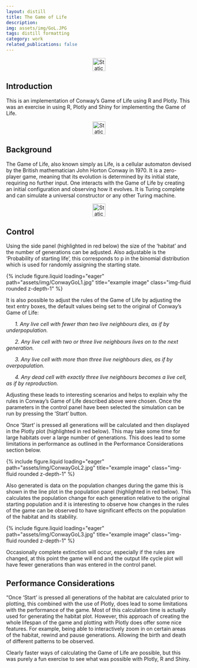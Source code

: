 ```yaml
---
layout: distill
title: The Game of Life
description: 
img: assets/img/GoL.JPG
tags: distill formatting
category: work
related_publications: false
---
```


<div align="center">
  <a href="https://xcstat99.shinyapps.io/Game_of_Life/">
    <img alt="Static Badge" src="https://img.shields.io/badge/The%20Game%20of%20Life-blue?style=plastic" height="35">
  </a>
</div>


## Introduction

This is an implementation of Conway’s Game of Life using R and Plotly.
This was an exercise in using R, Plotly and Shiny for implementing the
Game of Life. 

<div align="center">
  <a href="https://github.com/alex-mcintosh/Game-of-Life">
    <img alt="Static Badge" src="https://img.shields.io/badge/GitHub%20Notebook-black?style=plastic&logo=github" height="35">
  </a>
</div>

## Background

The Game of Life, also known simply as Life, is a cellular automaton
devised by the British mathematician John Horton Conway in 1970. It is a
zero-player game, meaning that its evolution is determined by its
initial state, requiring no further input. One interacts with the Game
of Life by creating an initial configuration and observing how it
evolves. It is Turing complete and can simulate a universal constructor
or any other Turing machine.

<div align="center">
  <a href="https://en.wikipedia.org/wiki/Conway%27s_Game_of_Life">
    <img alt="Static Badge" src="https://img.shields.io/badge/Conway's%20Game%20of%20Life-grey?style=plastic&logo=wikipedia" height="35">
  </a>
</div>




## Control

Using the side panel (highlighted in red below) the size of the
‘habitat’ and the number of generations can be adjusted.
Also adjustable is the ‘Probability of starting life’, this corresponds
to p in the binomial distribution which is used for randomly assigning
the starting state.

<div class="row justify-content-sm-center">
  <div class="col-sm-8 mt-3 mt-md-0">
     {% include figure.liquid loading="eager" path="assets/img/ConwayGoL1.jpg" title="example image" class="img-fluid rounded z-depth-1" %}
  </div>      
</div>

It is also possible to adjust the rules of the Game of Life by adjusting
the text entry boxes, the default values being set to the original of
Conway’s Game of Life:

      *1. Any live cell with fewer than two live neighbours dies, as if
by underpopulation.*

      *2. Any live cell with two or three live neighbours lives on to
the next generation.*

      *3. Any live cell with more than three live neighbours dies, as if
by overpopulation.*

      *4. Any dead cell with exactly three live neighbours becomes a
live cell, as if by reproduction.*

Adjusting these leads to interesting scenarios and helps to explain why
the rules in Conway’s Game of Life described above were chosen. Once the
parameters in the control panel have been selected the simulation can be
run by pressing the ‘Start’ button.

Once ‘Start’ is pressed all generations will be calculated
and then displayed in the Plotly plot (highlighted in red below). This
may take some time for large habitats over a large number of
generations. This does lead to some limitations in performance as
outlined in the Performance Considerations section below.

<div class="row justify-content-sm-center">
  <div class="col-sm-8 mt-3 mt-md-0">
     {% include figure.liquid loading="eager" path="assets/img/ConwayGoL2.jpg" title="example image" class="img-fluid rounded z-depth-1" %}
  </div>      
</div>

Also generated is data on the population changes during the game this is
shown in the line plot in the population panel (highlighted in red
below). This calculates the population change for each generation
relative to the original starting population and it is interesting to
observe how changes in the rules of the game can be observed to have
significant effects on the population of the habitat and its stability.

<div class="row justify-content-sm-center">
  <div class="col-sm-8 mt-3 mt-md-0">
     {% include figure.liquid loading="eager" path="assets/img/ConwayGoL3.jpg" title="example image" class="img-fluid rounded z-depth-1" %}
  </div>      
</div>

Occasionally complete extinction will occur, especially if the rules are
changed, at this point the game will end and the output life cycle plot
will have fewer generations than was entered in the control panel.

## Performance Considerations

“Once ‘Start’ is pressed all generations of the habitat are calculated
prior to plotting, this combined with the use of Plotly, does lead to
some limitations with the performance of the game. Most of this
calculation time is actually used for generating the habitat plot.
However, this approach of creating the whole lifespan of the game and
plotting with Plotly does offer some nice features. For example, being
able to interactively zoom in on certain areas of the habitat, rewind
and pause generations. Allowing the birth and death of different
patterns to be observed.

Clearly faster ways of calculating the Game of Life are possible, but
this was purely a fun exercise to see what was possible with Plotly, R
and Shiny.
